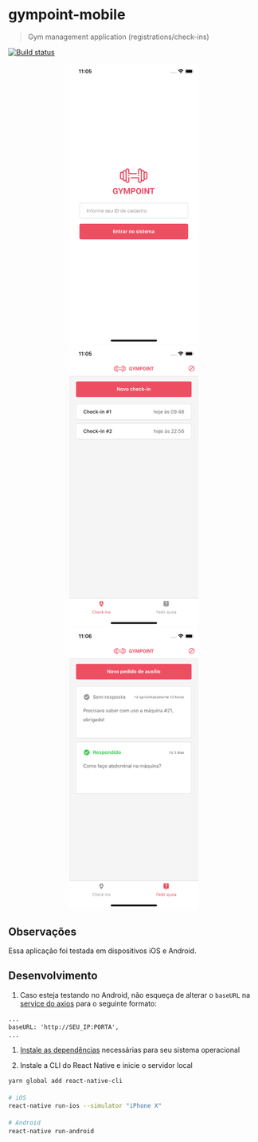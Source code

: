 # gympoint-mobile
> Gym management application (registrations/check-ins)

[![Build status](https://build.appcenter.ms/v0.1/apps/3d0cd09b-48dd-4d79-bc46-276fa71c3560/branches/master/badge)](https://appcenter.ms)

<p style="text-align: center;">
  <img src="docs/first.png" width="260" />
  <img src="docs/second.png" width="260" />
  <img src="docs/third.png" width="260" />
</p>

## Observações
Essa aplicação foi testada em dispositivos iOS e Android.

## Desenvolvimento
1. Caso esteja testando no Android, não esqueça de alterar o `baseURL` na [service do axios](https://github.com/santospatrick/gympoint-mobile/blob/master/src/services/api.js) para o seguinte formato:
```
...
baseURL: 'http://SEU_IP:PORTA',
...
```

1. [Instale as dependências](https://facebook.github.io/react-native/docs/getting-started) necessárias para seu sistema operacional

2. Instale a CLI do React Native e inicie o servidor local
```bash
yarn global add react-native-cli

# iOS
react-native run-ios --simulator "iPhone X"

# Android
react-native run-android
```
